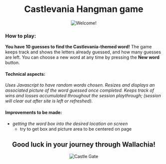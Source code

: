<div align="center">

# Castlevania Hangman game
![Welcome!](https://jonmeidell.github.io/Castlehangia-Man/assets/images/gameover.jpg)
</div>

### How to play:

**You have 10 guesses to find the Castlevania-themed word!**  The game keeps track and shows the letters already guessed, and how many guesses are left.  You can choose a new word at any time by pressing the **New word** button.

#### Technical aspects:

_Uses Javascript to have random words chosen.  Resizes and displays an associated picture of the word guessed once completed.  Keeps track of wins and losses accumulated throughout the session playthrough; (session will clear out after site is left or refreshed)._

#### Improvements to be made:
  * _getting the word box into the desired location on screen_
    * try to get box and picture area to be centered on page

<div align="center">

## Good luck in your journey through Wallachia!
![Castle Gate](https://jonmeidell.github.io/assets/images/castlevania.gif)
</div>
